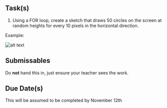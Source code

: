 Task(s)
-------
1. Using a FOR loop, create a sketch that draws 50 circles on the screen at random heights for every 10 pixels in the horizontal direction.

Example:

![alt text](http://www.mrseidel.com/images/Processing/circles.png "Circles")

Submissables
------------
Do **not** hand this in, just ensure your teacher sees the work.

Due Date(s)
----------
This will be assumed to be completed by November 12th